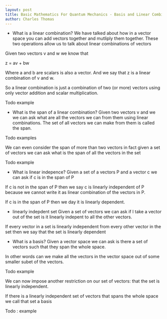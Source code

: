 ```yaml
---
layout: post
title: Basic Mathematics For Quantum Mechanics - Basis and Linear Combinations
author: Charles Thomas
---
```


* What is a linear combination?
We have talked about how in a vector space you can add vectors together and mutliply them together. These two operations allow us to talk about linear combinations of vectors 

Given two vectors v and w we know that

z = av + bw

Where a and b are scalars is also a vector. And we say that z is a linear combination of v and w. 

So a linear combination is just a combination of two (or more) vectors using only vector addition and scalar multiplication. 

Todo example 

* What is the span of a linear combination?
Given two vectors v and we we can ask what are all the vectors we can from them using linear combinations. The set of all vectors we can make from them is called the span. 

Todo examples 

We can even consider the span of more than two vectors in fact given a set of vectors we can ask what is the span of all the vectors in the set

Todo example 

* What is linear indepence? 
Given a set of a vectors P and a vector c we can ask if c is in the span of P 

If c is not in the span of P then we say c is linearly independent of P because we cannot write it as linear combination of the vectors in P. 

If c is in the span of P then we day it is linearly dependent. 


* linearly indepdent set 
Given a set of vectors we can ask if I take a vector out of the set is it linearly indepent to all the other vectors. 

If every vector in a set is linearly independent from every other vector in the set then we say that the set is linearly dependent 

* What is a basis?
Given a vector space we can ask is there a set of vectors such that they span the whole space. 

In other words can we make all the vectors in the vector space out of some smaller subet of the vectors. 

Todo example 

We can now impose another restriction on our set of vectors: that the set is linearly independent. 

If there is a linearly independent set of vectors that spans the whole space we call that set a basis 

Todo : example 